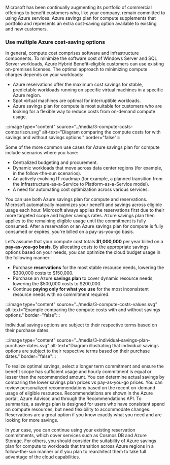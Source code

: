 Microsoft has been continually augmenting its portfolio of commercial offerings to benefit customers who, like your company, remain committed to using Azure services. Azure savings plan for compute supplements that portfolio and represents an extra cost-saving option available to existing and new customers.

### Use multiple Azure cost-saving options

In general, compute cost comprises software and infrastructure components. To minimize the software cost of Windows Server and SQL Server workloads, Azure Hybrid Benefit-eligible customers can use existing on-premises licenses. The optimal approach to minimizing compute charges depends on your workloads:

- Azure reservations offer the maximum cost savings for stable, predictable workloads running on specific virtual machines in a specific Azure region.
- Spot virtual machines are optimal for interruptible workloads.
- Azure savings plan for compute is most suitable for customers who are looking for a flexible way to reduce costs from on-demand compute usage.

:::image type="content" source="../media/3-compute-costs-comparison.svg" alt-text="Diagram comparing the compute costs for with savings and without savings options." border="false":::

Some of the more common use cases for Azure savings plan for compute include scenarios where you have:

- Centralized budgeting and procurement.
- Dynamic workloads that move across data center regions (for example, in the follow-the-sun scenarios).
- An actively evolving IT roadmap (for example, a planned transition from the Infrastructure-as-a-Service to Platform-as-a-Service model).
- A need for automating cost optimization across various services.

You can use both Azure savings plan for compute and reservations. Microsoft automatically maximizes your benefit and savings across eligible usage each hour. Microsoft always applies the reservations first due to their more targeted scope and higher savings rates. Azure savings plan then applies to the remaining eligible usage until the commitment is fully consumed. After a reservation or an Azure savings plan for compute is fully consumed or expires, you're billed on a pay-as-you-go basis.

Let’s assume that your compute cost totals **$1,000,000** per year billed on a **pay-as-you-go basis**. By allocating costs to the appropriate savings options based on your needs, you can optimize the cloud budget usage in the following manner:

- Purchase **reservations** for the most stable resource needs, lowering the $300,000 costs to $150,000.
- Purchase an Azure **savings plan** to cover dynamic resource needs, lowering the $500,000 costs to $200,000.
- Continue **paying only for what you use** for the most inconsistent resource needs with no commitment required.

:::image type="content" source="../media/3-compute-costs-values.svg" alt-text="Example comparing the compute costs with and without savings options." border="false":::

Individual savings options are subject to their respective terms based on their purchase dates.

:::image type="content" source="../media/3-individual-savings-plan-purchase-dates.svg" alt-text="Diagram illustrating that individual savings options are subject to their respective terms based on their purchase dates." border="false":::

To realize optimal savings, select a longer term commitment and ensure the benefit scope has sufficient usage and hourly commitment is equal or lesser than the recommended amount. You can determine actual savings by comparing the lower savings plan prices vs pay-as-you-go prices. You can review personalized recommendations based on the recent on-demand usage of eligible resources. Recommendations are shown in the Azure portal, Azure Advisor, and through the Recommendations API. To summarize, a savings plan is designed for users who have consistent spend on compute resources, but need flexibility to accommodate changes. Reservations are a great option if you know exactly what you need and are looking for more savings.

In your case, you can continue using your existing reservation commitments, which cover services such as Cosmos DB and Azure Storage. For others, you should consider the suitability of Azure savings plan for compute to workloads that transition across Azure regions in a follow-the-sun manner or if you plan to rearchitect them to take full advantage of the cloud capabilities.
